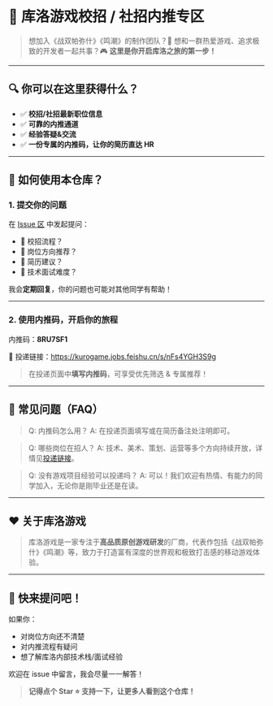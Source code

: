 # 🎯 库洛游戏校招 / 社招内推专区

> 想加入《战双帕弥什》《鸣潮》的制作团队？📱
>  想和一群热爱游戏、追求极致的开发者一起共事？🎮
>  **这里是你开启库洛之旅的第一步！**

------

## 🔍 你可以在这里获得什么？

- ✅ **校招/社招最新职位信息**
- ✅ **可靠的内推通道**
- ✅ **经验答疑&交流**
- ✅ **一份专属的内推码，让你的简历直达 HR**

------

## 📝 如何使用本仓库？

### 1. 提交你的问题

在 [Issue 区](https://github.com/georgehuan1994/Kuro-Games-Campus-Social-Recruitment-Internal-Referral/issues) 中发起提问：
 
 - 📌 校招流程？
 - 📌 岗位方向推荐？
 - 📌 简历建议？
 - 📌 技术面试难度？

 我会**定期回复**，你的问题也可能对其他同学有帮助！

------

### 2. 使用内推码，开启你的旅程

内推码：**8RU7SF1**

 📩 投递链接：https://kurogame.jobs.feishu.cn/s/nFs4YGH3S9g

> 在投递页面中**填写内推码**，可享受优先筛选 & 专属推荐！

------

## 💬 常见问题（FAQ）

> Q: 内推码怎么用？
> A: 在投递页面填写或在简历备注处注明即可。

> Q: 哪些岗位在招人？
> A: 技术、美术、策划、运营等多个方向持续开放，详情见[投递链接](https://kurogame.jobs.feishu.cn/s/nFs4YGH3S9g)。

> Q: 没有游戏项目经验可以投递吗？
> A: 可以！我们欢迎有热情、有能力的同学加入，无论你是刚毕业还是在读。

------

## ❤️ 关于库洛游戏

> 库洛游戏是一家专注于**高品质原创游戏研发**的厂商，代表作包括《战双帕弥什》《鸣潮》等，致力于打造富有深度的世界观和极致打击感的移动游戏体验。

------

## 📣 快来提问吧！

如果你：

- 对岗位方向还不清楚
- 对内推流程有疑问
- 想了解库洛内部技术栈/面试经验

欢迎在 issue 中留言，我会尽量一一解答！

> **记得点个 Star ⭐️ 支持一下，让更多人看到这个仓库！**
